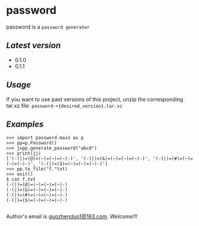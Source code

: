 # password
password is a `password generater`

## *Latest version*
* 0.1.0
* 0.1.1
## *Usage*
If you want to use past versions of this project, unzip the corresponding tar.xz file: `password-+{desired_version}.tar.xz`

## *Examples*
```
>>> import password.main as p
>>> pp=p.Password()
>>> j=pp.generate_password("abcd")
>>> print(jj)
['(-(|)=(@)=(~)=(~)=(~)-)', '(-(|)=(&)=(~)=(~)=(~)-)', '(-(|)=(#)=(~)=(~)=(~)-)', '(-(|)=($)=(~)=(~)=(~)-)']
>>> pp.to_file("f."txt)
>>> exit()
$ cat f.txt
(-(|)=(@)=(~)=(~)=(~)-)
(-(|)=(&)=(~)=(~)=(~)-)
(-(|)=(#)=(~)=(~)=(~)-)
(-(|)=($)=(~)=(~)=(~)-)


```
Author's email is guozhenduo1@163.com.
*Welcome!!!*
